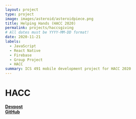 ```yaml
---
layout: project
type: project
image: images/asteroid/asteroidpiece.png
title: Helping Hands (HACC 2020)
permalink: projects/haccsgiving
# All dates must be YYYY-MM-DD format!
date: 2020-11-21
labels:
  - JavaScript
  - React Native
  - Firebase
  - Group Project
  - HACC
summary: ICS 491 mobile development project for HACC 2020
---
```


# HACC



**[Devpost](https://devpost.com/software/helping-hands-o96srp)**\
**[GitHub](https://github.com/HACC2020/HACCsgiving)**
